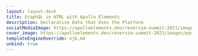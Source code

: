 ```yaml
---
layout: layout-deck
title: GraphQL in HTML with Apollo Elements
description: Declarative Data that Uses the Platform
socialMediaImage: https://apolloelements.dev/reversim-summit-2021/images/poster.png
cover_image: https://apolloelements.dev/reversim-summit-2021/images/poster.png
templateEngineOverride: njk,md
unbind: true
---
```

<div slot="progress" style="display: contents;">
  <sl-progress-bar id="slides-progress" indeterminate></sl-progress-bar>
</div>

<link data-helmet rel="stylesheet"
      href="https://fonts.googleapis.com/css2?family=Rubik&display=swap">

<link data-helmet rel="stylesheet"
      href="{{ '/decks/reversim-summit-2021/graphql-in-html.css' | asset | url }}"/>

<link data-helmet rel="stylesheet"
      href="https://cdn.jsdelivr.net/npm/@shoelace-style/shoelace@2.0.0-beta.62/dist/themes/dark.css">

<script data-helmet type="module"
        src="https://cdn.jsdelivr.net/npm/@shoelace-style/shoelace@2.0.0-beta.62/dist/shoelace.js"></script>

<script data-helmet type="module"
        src="{{ '/decks/reversim-summit-2021/slides-script.js' | asset | url }}"></script>

